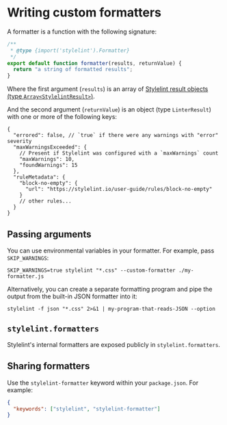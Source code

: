 # Writing custom formatters

A formatter is a function with the following signature:

```js
/**
 * @type {import('stylelint').Formatter}
 */
export default function formatter(results, returnValue) {
  return "a string of formatted results";
}
```

Where the first argument (`results`) is an array of [Stylelint result objects (type `Array<StylelintResult>`)](../user-guide/node-api.md#result-object).

And the second argument (`returnValue`) is an object (type `LinterResult`) with one or more of the following keys:

```jsonc
{
  "errored": false, // `true` if there were any warnings with "error" severity
  "maxWarningsExceeded": {
    // Present if Stylelint was configured with a `maxWarnings` count
    "maxWarnings": 10,
    "foundWarnings": 15
  },
  "ruleMetadata": {
    "block-no-empty": {
      "url": "https://stylelint.io/user-guide/rules/block-no-empty"
    }
    // other rules...
  }
}
```

## Passing arguments

You can use environmental variables in your formatter. For example, pass `SKIP_WARNINGS`:

```shell
SKIP_WARNINGS=true stylelint "*.css" --custom-formatter ./my-formatter.js
```

Alternatively, you can create a separate formatting program and pipe the output from the built-in JSON formatter into it:

```shell
stylelint -f json "*.css" 2>&1 | my-program-that-reads-JSON --option
```

## `stylelint.formatters`

Stylelint's internal formatters are exposed publicly in `stylelint.formatters`.

## Sharing formatters

Use the `stylelint-formatter` keyword within your `package.json`. For example:

```json
{
  "keywords": ["stylelint", "stylelint-formatter"]
}
```
